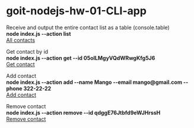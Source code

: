 # goit-nodejs-hw-01-CLI-app

Receive and output the entire contact list as a table (console.table)  
**node index.js --action list**  
<a href="https://monosnap.com/file/zmw0GtNKqvLUb5z41ilGi1ojfCqHFg" target="_blank" >All contacts</a>

Get contact by id  
**node index.js --action get --id 05olLMgyVQdWRwgKfg5J6**    
<a href="https://monosnap.com/file/uUeHnoNAkl3vfEC1Z1ZjYJEm9N0kQW" target="_blank" >Get contact</a>

Add contact  
**node index.js --action add --name Mango --email mango@<!-- -->gmail.com --phone 322-22-22**  
<a href="https://monosnap.com/file/VOXmIkekGQsUG6YxYlwvzljCogXcCM" target="_blank" >Add contact</a>

Remove contact  
**node index.js --action remove --id qdggE76Jtbfd9eWJHrssH**  
<a href="https://monosnap.com/file/9SUZ3rdXKTyfHt15WZPrStiI2tRmVQ" target="_blank" >Remove contact</a>
